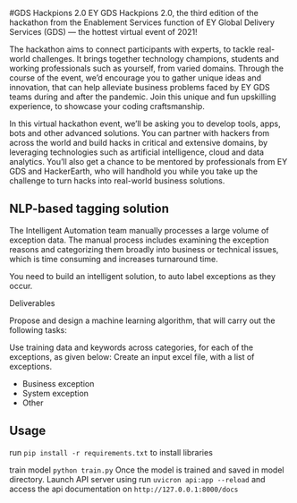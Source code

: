 #GDS Hackpions 2.0
EY GDS Hackpions 2.0, the third edition of the hackathon from the Enablement Services function of EY Global Delivery Services (GDS) — the hottest virtual event of 2021!

The hackathon aims to connect participants with experts, to tackle real-world challenges. It brings together technology champions, students and working professionals such as yourself, from varied domains. Through the course of the event, we’d encourage you to gather unique ideas and innovation, that can help alleviate business problems faced by EY GDS teams during and after the pandemic. Join this unique and fun upskilling experience, to showcase your coding craftsmanship.

In this virtual hackathon event, we’ll be asking you to develop tools, apps, bots and other advanced solutions. You can partner with hackers from across the world and build hacks in critical and extensive domains, by leveraging technologies such as artificial intelligence, cloud and data analytics. You’ll also get a chance to be mentored by professionals from EY GDS and HackerEarth, who will handhold you while you take up the challenge to turn hacks into real-world business solutions.

## NLP-based tagging solution
The Intelligent Automation team manually processes a large volume of exception data. The manual process includes examining the exception reasons and categorizing them broadly into business or technical issues, which is time consuming and increases turnaround time. 

You need to build an intelligent solution, to auto label exceptions as they occur.

Deliverables

Propose and design a machine learning algorithm, that will carry out the following tasks:

Use training data and keywords across categories, for each of the exceptions, as given below:
Create an input excel file, with a list of exceptions.
* Business exception
* System exception
* Other

## Usage
run `pip install -r requirements.txt` to install libraries

train model `python train.py`
Once the model is trained and saved in model directory. Launch API server using
run `uvicron api:app --reload` and access the api documentation on `http://127.0.0.1:8000/docs`

